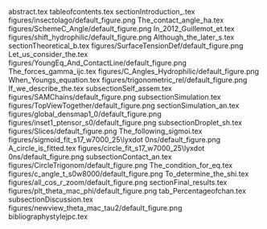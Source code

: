 abstract.tex
tableofcontents.tex
sectionIntroduction_.tex
figures/insectolago/default_figure.png
The_contact_angle_ha.tex
figures/SchemeC_Angle/default_figure.png
In_2012_Guillemot_et.tex
figures/shift_hydrophilic/default_figure.png
Although_the_later_s.tex
sectionTheoretical_b.tex
figures/SurfaceTensionDef/default_figure.png
Let_us_consider_the.tex
figures/YoungEq_And_ContactLine/default_figure.png
The_forces_gamma_ijc.tex
figures/C_Angles_Hydrophilic/default_figure.png
When_Youngs_equation.tex
figures/trigonometric_rel/default_figure.png
If_we_describe_the.tex
subsectionSelf_assem.tex
figures/SAMChains/default_figure.png
subsectionSimulation.tex
figures/TopViewTogether/default_figure.png
sectionSimulation_an.tex
figures/global_densmap1_0/default_figure.png
figures/inset1_ptensor_s0/default_figure.png
subsectionDroplet_sh.tex
figures/Slices/default_figure.png
The_following_sigmoi.tex
figures/sigmoid_fit_s17_w7000_25\lyxdot 0ns/default_figure.png
A_circle_is_fitted.tex
figures/circle_fit_s17_w7000_25\lyxdot 0ns/default_figure.png
subsectionContact_an.tex
figures/CircleTrigonom/default_figure.png
The_condition_for_eq.tex
figures/c_angle_t_s0w8000/default_figure.png
To_determine_the_shi.tex
figures/all_cos_r_zoom/default_figure.png
sectionFinal_results.tex
figures/plt_theta_mac_phi/default_figure.png
tab_Percentageofchan.tex
subsectionDiscussion.tex
figures/newview_theta_mac_tau2/default_figure.png
bibliographystylejpc.tex

